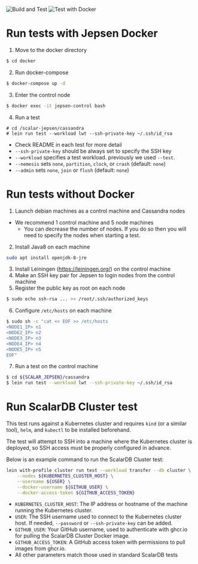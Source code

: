 ![Build and Test](https://github.com/scalar-labs/scalar-jepsen/actions/workflows/build-test.yml/badge.svg)
![Test with Docker](https://github.com/scalar-labs/scalar-jepsen/actions/workflows/test.yml/badge.svg)

# Run tests with Jepsen Docker
1. Move to the docker directory
```sh
$ cd docker
```
2. Run docker-compose
```sh
$ docker-compose up -d
```
3. Enter the control node
```sh
$ docker exec -it jepsen-control bash
```
4. Run a test
```
# cd /scalar-jepsen/cassandra
# lein run test --workload lwt --ssh-private-key ~/.ssh/id_rsa
```
  - Check README in each test for more detail
  - `--ssh-private-key` should be always set to specify the SSH key
  - `--workload` specifies a test workload. previously we used `--test`.
  - `--nemesis` sets `none`, `partition`, `clock`, or `crash` (default: `none`)
  - `--admin` sets `none`, `join` or `flush` (default: `none`)

# Run tests without Docker
1. Launch debian machines as a control machine and Cassandra nodes
  - We recommend 1 control machine and 5 node machines
    - You can decrease the number of nodes. If you do so then you will need to specify the nodes when starting a test.
2. Install Java8 on each machine
```sh
sudo apt install openjdk-8-jre
```

3. Install Leiningen (https://leiningen.org/) on the control machine
4. Make an SSH key pair for Jepsen to login nodes from the control machine
5. Register the public key as root on each node

```sh
$ sudo echo ssh-rsa ... >> /root/.ssh/authorized_keys
```

6. Configure `/etc/hosts` on each machine

```sh
$ sudo sh -c "cat << EOF >> /etc/hosts
<NODE1_IP> n1
<NODE2_IP> n2
<NODE3_IP> n3
<NODE4_IP> n4
<NODE5_IP> n5
EOF"
```

7. Run a test on the control machine

```sh
$ cd ${SCALAR_JEPSEN}/cassandra
$ lein run test --workload lwt --ssh-private-key ~/.ssh/id_rsa
```

# Run ScalarDB Cluster test
This test runs against a Kubernetes cluster and requires `kind` (or a similar tool), `helm`, and `kubectl` to be installed beforehand.

The test will attempt to SSH into a machine where the Kubernetes cluster is deployed, so SSH access must be properly configured in advance.

Below is an example command to run the ScalarDB Cluster test:
```sh
lein with-profile cluster run test --workload transfer --db cluster \
    --nodes ${KUBERNETES_CLUSTER_HOST} \
    --username ${USER} \
    --docker-username ${GITHUB_USER} \
    --docker-access-token ${GITHUB_ACCESS_TOKEN}
```
  - `KUBERNETES_CLUSTER_HOST`: The IP address or hostname of the machine running the Kubernetes cluster.
  - `USER`: The SSH username used to connect to the Kubernetes cluster host. If needed, `--password` or `--ssh-private-key` can be added.
  - `GITHUB_USER`: Your GitHub username, used to authenticate with ghcr.io for pulling the ScalarDB Cluster Docker image.
  - `GITHUB_ACCESS_TOKEN`: A GitHub access token with permissions to pull images from ghcr.io.
  - All other parameters match those used in standard ScalarDB tests
